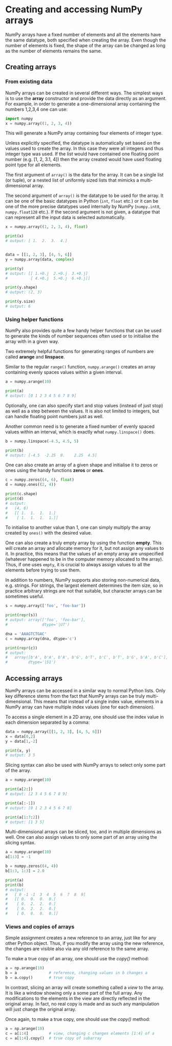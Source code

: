 <!-- Title: Creating and accessing NumPy arrays -->

<!-- Short description:

In this article we show how to create and access NumPy arrays.

-->

# Creating and accessing NumPy arrays

NumPy arrays have a fixed number of elements and all the elements have the
same datatype, both specified when creating the array. Even though the number
of elements is fixed, the shape of the array can be changed as long as the
number of elements remains the same.

## Creating arrays

### From existing data

NumPy arrays can be created in several different ways. The simplest ways is
to use the **array** constructor and provide the data directly as an
argument. For example, in order to generate a one-dimensional array containing
the numbers 1,2,3,4 one can use:

~~~python
import numpy
x = numpy.array((1, 2, 3, 4))
~~~

This will generate a NumPy array containing four elements of integer type.

Unless explicitly specified, the datatype is automatically set based on the
values used to create the array. In this case they were all integers and thus
integer type was used. If the list would have contained one floating point
number (e.g. [1, 2, 3.1, 4]) then the array created would have used floating
point type for all elements.

The first argument of `array()` is the data for the array. It can be a single
list (or tuple), or a nested list of uniformly sized lists that mimicks a
multi-dimensional array.

The second argument of `array()` is the datatype to be used for the array. It
can be one of the basic datatypes in Python (`int`, `float` etc.) or it can be
one of the more precise datatypes used internally by NumPy (`numpy.int8`,
`numpy.float128` etc.). If the second argument is not given, a datatype that
can represent all the input data is selected automatically.

~~~python
x = numpy.array((1, 2, 3, 4), float)

print(x)
# output: [ 1.  2.  3.  4.]


data = [[1, 2, 3], [4, 5, 6]]
y = numpy.array(data, complex)

print(y)
# output: [[ 1.+0.j  2.+0.j  3.+0.j]
#          [ 4.+0.j  5.+0.j  6.+0.j]]

print(y.shape)
# output: (2, 3)

print(y.size)
# output: 6
~~~

### Using helper functions

NumPy also provides quite a few handy helper functions that can be used to
generate the kinds of number sequences often used or to initialise the array
with in a given way.

Two extremely helpful functions for generating ranges of numbers are called
**arange** and **linspace**.

Similar to the regular `range()` function, `numpy.arange()` creates an array
containing evenly spaces values within a given interval.

~~~python
a = numpy.arange(10)

print(a)
# output: [0 1 2 3 4 5 6 7 8 9]
~~~

Optionally, one can also specify start and stop values (instead of just stop)
as well as a step between the values. It is also not limited to integers, but
can handle floating point numbers just as well.

Another common need is to generate a fixed number of evenly spaced values
within an interval, which is exactly what `numpy.linspace()` does.

~~~python
b = numpy.linspace(-4.5, 4.5, 5)

print(b)
# output: [-4.5  -2.25  0.    2.25  4.5]
~~~

One can also create an array of a given shape and initialise it to zeros or
ones using the handy functions **zeros** or **ones**.

~~~python
c = numpy.zeros((4, 6), float)
d = numpy.ones((2, 4))

print(c.shape)
print(d)
# output:
#   (4, 6)
#   [[ 1.  1.  1.  1.]
#    [ 1.  1.  1.  1.]]
~~~

To initialise to another value than 1, one can simply multiply the array
created by `ones()` with the desired value.

One can also create a truly empty array by using the function **empty**. This
will create an array and allocate memory for it, but not assign any values to
it. In practice, this means that the values of an empty array are unspecified
(whatever happened to be in the computer memory allocated to the array). Thus,
if one uses `empty`, it is crucial to always assign values to all the
elements before trying to use them.

In addition to numbers, NumPy supports also storing non-numerical data, e.g.
strings. For strings, the largest element determines the item size, so in
practice arbitrary strings are not that suitable, but character arrays can be
sometimes useful.

~~~python
s = numpy.array(['foo', 'foo-bar'])

print(repr(s))
# output: array(['foo', 'foo-bar'],
#               dtype='|U7')

dna = 'AAAGTCTGAC'
c = numpy.array(dna, dtype='c')

print(repr(c))
# output:
#   array([b'A', b'A', b'A', b'G', b'T', b'C', b'T', b'G', b'A', b'C'],
#         dtype='|S1')
~~~


## Accessing arrays

NumPy arrays can be accessed in a similar way to normal Python lists. Only
key difference stems from the fact that NumPy arrays can be truly
multi-dimensional. This means that instead of a single index value, elements
in a NumPy array can have multiple index values (one for each dimension).

To access a single element in a 2D array, one should use the index value in
each dimension separated by a comma:

~~~python
data = numpy.array([[1, 2, 3], [4, 5, 6]])
x = data[0,2]
y = data[1,-2]

print(x, y)
# output: 3 5
~~~

Slicing syntax can also be used with NumPy arrays to select only some part of
the array.

~~~python
a = numpy.arange(10)

print(a[2:])
# output: [2 3 4 5 6 7 8 9]

print(a[:-1])
# output: [0 1 2 3 4 5 6 7 8]

print(a[1:7:2])
# output: [1 3 5]
~~~

Multi-dimensional arrays can be sliced, too, and in multiple dimensions as
well. One can also assign values to only some part of an array using the
slicing syntax.

~~~python
a = numpy.arange(10)
a[1:3] = -1

b = numpy.zeros((4, 4))
b[1:3, 1:3] = 2.0

print(a)
print(b)
# output:
#   [ 0 -1 -1  3  4  5  6  7  8  9]
#   [[ 0.  0.  0.  0.]
#    [ 0.  2.  2.  0.]
#    [ 0.  2.  2.  0.]
#    [ 0.  0.  0.  0.]]
~~~

### Views and copies of arrays

Simple assignment creates a new reference to an array, just like for any other
Python object. Thus, if you modify the array using the new reference, the
changes are visible also via any old reference to the same array.

To make a true copy of an array, one should use the *copy()* method:

~~~python
a = np.arange(10)
b = a              # reference, changing values in b changes a
b = a.copy()       # true copy
~~~

In contrast, slicing an array will create something called a *view* to the
array. It is like a window showing only a some part of the full array. Any
modifications to the elements in the view are directly reflected in the
original array. In fact, no real copy is made and as such any manipulation
will just change the original array.

Once again, to make a true copy, one should use the *copy()* method:

~~~python
a = np.arange(10)
c = a[1:4]         # view, changing c changes elements [1:4] of a
c = a[1:4].copy()  # true copy of subarray
~~~
